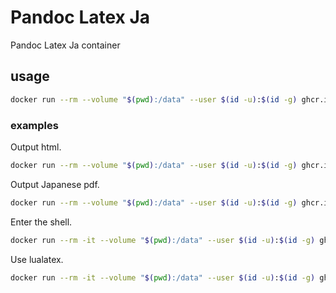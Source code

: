 # Pandoc Latex Ja

Pandoc Latex Ja container

## usage

```bash
docker run --rm --volume "$(pwd):/data" --user $(id -u):$(id -g) ghcr.io/ncukondo/pandoc-lualatex-ja pandoc [options]
```


### examples
Output html.
```bash
docker run --rm --volume "$(pwd):/data" --user $(id -u):$(id -g) ghcr.io/ncukondo/pandoc-lualatex-ja pandoc sample.md -o sample.html
```

Output Japanese pdf.
```bash
docker run --rm --volume "$(pwd):/data" --user $(id -u):$(id -g) ghcr.io/ncukondo/pandoc-lualatex-ja pandoc -V documentclass=ltjsarticle --pdf-engine=lualatex --filter=pandoc-crossref sample.md -o sample.pdf
```

Enter the shell.
```bash
docker run --rm -it --volume "$(pwd):/data" --user $(id -u):$(id -g) ghcr.io/ncukondo/pandoc-lualatex-ja sh
```
Use lualatex.
```bash
docker run --rm -it --volume "$(pwd):/data" --user $(id -u):$(id -g) ghcr.io/ncukondo/pandoc-lualatex-ja lualatex --output-directory=dist sample.tex
```


